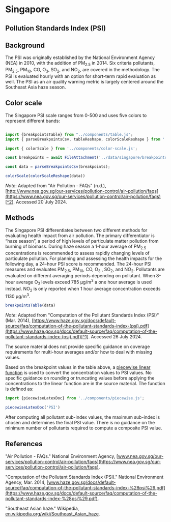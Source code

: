 # Singapore

## Pollution Standards Index (PSI)

## Background

The PSI was originally established by the National Environment Agency (NEA) in 2010, with the addition of PM<sub>2.5</sub> in 2014. Six criteria pollutants, PM<sub>2.5</sub>, PM<sub>10</sub>, CO, O<sub>3</sub>, SO<sub>2</sub>, and NO<sub>2</sub>, are covered in the methodology. The PSI is evaluated hourly with an option for short-term rapid evaluation as well. The PSI as an air quality warning metric is largely centered around the Southeast Asia haze season.

## Color scale

The Singapore PSI scale ranges from 0-500 and uses five colors to represent different bands:

```js

import {breakpointsTable} from "../components/table.js";
import { parseBreakpointsCsv, tableReshape, colorScaleReshape } from '../utils/utils.js';

```

```js
import { colorScale } from '../components/color-scale.js';
```

```js
const breakpoints = await FileAttachment('../data/singapore/breakpoints.csv').text();

const data = parseBreakpointsCsv(breakpoints);
```

```js
colorScale(colorScaleReshape(data))
```
_Note_: Adapted from "Air Pollution - FAQs" (n.d.), [http://www.nea.gov.sg/our-services/pollution-control/air-pollution/faqs](https://www.nea.gov.sg/our-services/pollution-control/air-pollution/faqs)[^2]. Accessed 20 July 2024. 

## Methods

The Singapore PSI differentiates between two different methods for evaluating health impact from air pollution. The primary differentiator is “haze season”, a period of high levels of particulate matter pollution from burning of biomass. During haze season a 1-hour average of PM<sub>2.5</sub> concentrations is recommended to assess rapidly changing levels of particulate pollution. For planning and assessing the health impacts for the following day, a 24-hour PSI score is recommended. The 24-hour PSI measures and evaluates PM<sub>2.5</sub>, PM<sub>10</sub>, CO, O<sub>3</sub> , SO<sub>2</sub>, and NO<sub>2</sub>. Pollutants are evaluated on different averaging periods depending on pollutant. When 8-hour average O<sub>3</sub> levels exceed 785 µg/m<sup>3</sup> a one hour average is used instead. NO<sub>2</sub> is only reported when 1 hour average concentration exceeds 1130 µg/m<sup>3</sup>. 

```js
breakpointsTable(data)
```
_Note_: Adapted from "Computation of the Pollutant Standards Index (PSI)" (Mar. 2014), 
[https://www.haze.gov.sg/docs/default-source/faq/computation-of-the-pollutant-standards-index-(psi).pdf](https://www.haze.gov.sg/docs/default-source/faq/computation-of-the-pollutant-standards-index-(psi).pdf)[^1]. Accessed 26 July 2024. 

<div class = 'note'>
The source material does not provide specific guidance on coverage requirements for multi-hour averages and/or how to deal with missing values.
</div>

Based on the breakpoint values in the table above, a [piecewise linear function](/methods#piecewise-linear-function) is used to convert the concentration values to PSI values. No specific guidance on rounding or truncating values before applying the concentrations to the linear function are in the source material. The function is defined as:

```js
import {piecewiseLatexDoc} from '../components/piecewise.js';
```

```js
piecewiseLatexDoc('PSI')
```

After computing all pollutant sub-index values, the maximum sub-index is chosen and determines the final PSI value. There is no guidance on the minimum number of pollutants required to compute a composite PSI value.

## References

"Air Pollution - FAQs." National Environment Agency, [www.nea.gov.sg/our-services/pollution-control/air-pollution/faqs](https://www.nea.gov.sg/our-services/pollution-control/air-pollution/faqs). 

"Computation of the Pollutant Standards Index (PSI)." National Environment Agency, Mar. 2014, [www.haze.gov.sg/docs/default-source/faq/computation-of-the-pollutant-standards-index-%28psi%29.pdf](https://www.haze.gov.sg/docs/default-source/faq/computation-of-the-pollutant-standards-index-%28psi%29.pdf). 

"Southeast Asian haze." Wikipedia, [en.wikipedia.org/wiki/Southeast_Asian_haze](https://en.wikipedia.org/wiki/Southeast_Asian_haze).


[^1]: [https://www.haze.gov.sg/docs/default-source/faq/computation-of-the-pollutant-standards-index-(psi).pdf](https://www.haze.gov.sg/docs/default-source/faq/computation-of-the-pollutant-standards-index-(psi).pdf)
[^2]: [http://www.nea.gov.sg/our-services/pollution-control/air-pollution/faqs](https://www.nea.gov.sg/our-services/pollution-control/air-pollution/faqs)
